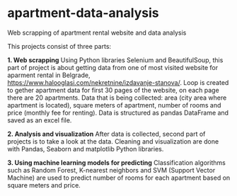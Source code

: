 # apartment-data-analysis
Web scrapping of apartment rental website and data analysis

This projects consist of three parts:

**1. Web scrapping**
Using Python libraries Selenium and BeautifulSoup, this part of project is about getting data from one of most visited website for aparment rental in Belgrade, https://www.halooglasi.com/nekretnine/izdavanje-stanova/.
Loop is created to gether apartment data for first 30 pages of the website, on each page there are 20 apartments.
Data that is being collected: area (city area where apartment is located), square meters of apartment, number of rooms and price (monthly fee for renting).
Data is structured as pandas DataFrame and saved as an excel file.

**2. Analysis and visualization**
After data is collected, second part of projects is to take a look at the data.
Cleaning and visualization are done with Pandas, Seaborn and matplotlib Python libraries.

**3. Using machine learning models for predicting**
Classification algorithms such as Random Forest, K-nearest neighbors and SVM (Support Vector Machine) are used to predict number of rooms for each apartment based on square meters and price.

